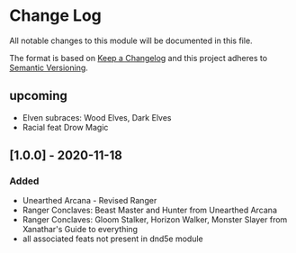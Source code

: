 # Change Log
All notable changes to this module will be documented in this file.
 
The format is based on [Keep a Changelog](http://keepachangelog.com/)
and this project adheres to [Semantic Versioning](http://semver.org/).

## upcoming
- Elven subraces: Wood Elves, Dark Elves
- Racial feat Drow Magic


## [1.0.0] - 2020-11-18
### Added
- Unearthed Arcana - Revised Ranger
- Ranger Conclaves: Beast Master and Hunter from Unearthed Arcana
- Ranger Conclaves: Gloom Stalker, Horizon Walker, Monster Slayer from Xanathar's Guide to everything
- all associated feats not present in dnd5e module
